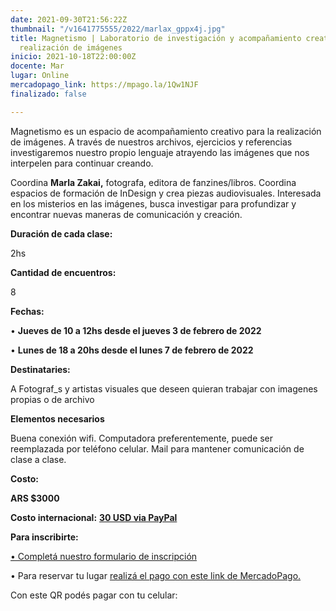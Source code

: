```yaml
---
date: 2021-09-30T21:56:22Z
thumbnail: "/v1641775555/2022/marlax_gppx4j.jpg"
title: Magnetismo | Laboratorio de investigación y acompañamiento creativo  para la
  realización de imágenes
inicio: 2021-10-18T22:00:00Z
docente: Mar
lugar: Online
mercadopago_link: https://mpago.la/1Qw1NJF
finalizado: false

---
```

Magnetismo es un espacio de acompañamiento creativo para la realización de imágenes. A través de nuestros archivos, ejercicios y referencias investigaremos nuestro propio lenguaje atrayendo las imágenes que nos interpelen para continuar creando.

Coordina **Marla Zakai,** fotografa, editora de fanzines/libros. Coordina espacios de formación de InDesign y crea piezas audiovisuales. Interesada en los misterios en las imágenes, busca investigar para profundizar y encontrar nuevas maneras de comunicación y creación.

**Duración de cada clase:**

2hs

**Cantidad de encuentros:**

8

**Fechas:**

• **Jueves de 10 a 12hs  desde el jueves 3 de febrero de 2022**

• **Lunes de 18 a 20hs desde el lunes 7 de febrero de 2022**

**Destinataries:**

A Fotograf_s y artistas visuales que deseen quieran trabajar con imagenes propias o de archivo

**Elementos necesarios**

Buena conexión wifi. Computadora preferentemente, puede ser reemplazada por teléfono celular. Mail para mantener comunicación de clase a clase.

**Costo:**

**ARS $3000**

**Costo internacional:** [**30 USD via PayPal**](https://www.paypal.com/invoice/p/#BRDPULTMHPDPQCVJ)

**Para inscribirte:**

[• Completá nuestro formulario de inscripción](https://docs.google.com/forms/d/1rtWGmOZCK71SogfwBVneCNnLk-zdTxL85vrE1FWXJ3w/edit)

• Para reservar tu lugar [realizá el pago con este link de MercadoPago.](https://mpago.la/1Qw1NJF)

Con este QR podés pagar con tu celular: